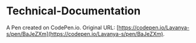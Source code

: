# Technical-Documentation

A Pen created on CodePen.io. Original URL: [https://codepen.io/Lavanya-s/pen/BaJeZXm](https://codepen.io/Lavanya-s/pen/BaJeZXm).

